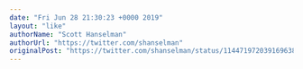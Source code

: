 ```yaml
---
date: "Fri Jun 28 21:30:23 +0000 2019"
layout: "like"
authorName: "Scott Hanselman"
authorUrl: "https://twitter.com/shanselman"
originalPost: "https://twitter.com/shanselman/status/1144719720391696385"
---
```

